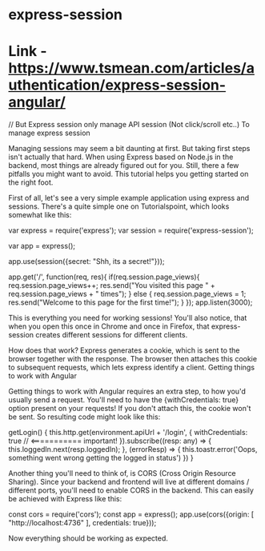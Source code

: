 # express-session
# Link - https://www.tsmean.com/articles/authentication/express-session-angular/
// But Express session only manage API session (Not click/scroll etc..)
To manage express session

Managing sessions may seem a bit daunting at first. But taking first steps isn't actually that hard. When using Express based on Node.js in the backend, most things are already figured out for you. Still, there a few pitfalls you might want to avoid. This tutorial helps you getting started on the right foot.

First of all, let's see a very simple example application using express and sessions. There's a quite simple one on Tutorialspoint, which looks somewhat like this:

var express = require('express');
var session = require('express-session');

var app = express();

app.use(session({secret: "Shh, its a secret!"}));

app.get('/', function(req, res){
   if(req.session.page_views){
      req.session.page_views++;
      res.send("You visited this page " + req.session.page_views + " times");
   } else {
      req.session.page_views = 1;
      res.send("Welcome to this page for the first time!");
   }
});
app.listen(3000);
    

This is everything you need for working sessions! You'll also notice, that when you open this once in Chrome and once in Firefox, that express-session creates different sessions for different clients.

How does that work? Express generates a cookie, which is sent to the browser together with the response. The browser then attaches this cookie to subsequent requests, which lets express identify a client.
Getting things to work with Angular

Getting things to work with Angular requires an extra step, to how you'd usually send a request. You'll need to have the {withCredentials: true} option present on your requests! If you don't attach this, the cookie won't be sent. So resulting code might look like this:

getLogin() {
    this.http.get(environment.apiUrl + '/login', {
      withCredentials: true  // <=========== important!
    }).subscribe((resp: any) => {
      this.loggedIn.next(resp.loggedIn);
    }, (errorResp) => {
      this.toastr.error('Oops, something went wrong getting the logged in status')
    })
}

Another thing you'll need to think of, is CORS (Cross Origin Resource Sharing). Since your backend and frontend will live at different domains / different ports, you'll need to enable CORS in the backend. This can easily be achieved with Express like this:

const cors = require('cors');
      const app = express();
app.use(cors({origin: [
  "http://localhost:4736"
], credentials: true}));

Now everything should be working as expected. 
